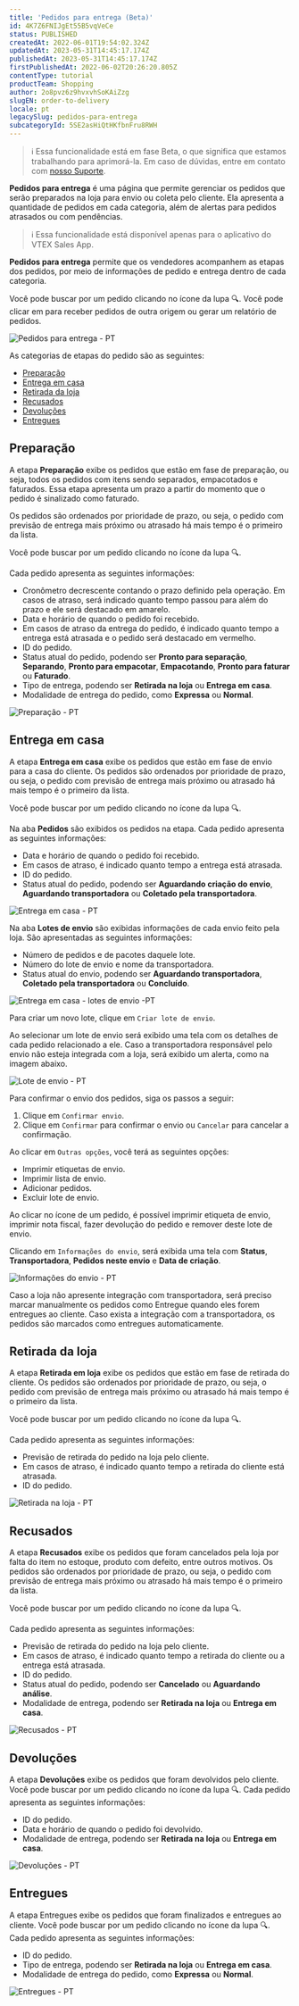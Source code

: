 ```yaml
---
title: 'Pedidos para entrega (Beta)'
id: 4K7Z6FNIJgEt55B5vqVeCe
status: PUBLISHED
createdAt: 2022-06-01T19:54:02.324Z
updatedAt: 2023-05-31T14:45:17.174Z
publishedAt: 2023-05-31T14:45:17.174Z
firstPublishedAt: 2022-06-02T20:26:20.805Z
contentType: tutorial
productTeam: Shopping
author: 2o8pvz6z9hvxvhSoKAiZzg
slugEN: order-to-delivery
locale: pt
legacySlug: pedidos-para-entrega
subcategoryId: 5SE2asHiQtHKfbnFru8RWH
---
```


>ℹ️ Essa funcionalidade está em fase Beta, o que significa que estamos trabalhando para aprimorá-la. Em caso de dúvidas, entre em contato com [nosso Suporte](https://support.vtex.com/hc/pt-br/requests).  

**Pedidos para entrega** é uma página que permite gerenciar os pedidos que serão preparados na loja para envio ou coleta pelo cliente. Ela apresenta a quantidade de pedidos em cada categoria, além de alertas para pedidos atrasados ou com pendências.

>ℹ️ Essa funcionalidade está disponível apenas para o aplicativo do VTEX Sales App.

**Pedidos para entrega** permite que os vendedores acompanhem as etapas dos pedidos, por meio de informações de pedido e entrega dentro de cada categoria.

Você pode buscar por um pedido clicando no ícone da lupa 🔍. Você pode clicar em <i class="fas fa-ellipsis-v" alt="elipses"></i> para receber pedidos de outra origem ou gerar um relatório de pedidos.

![Pedidos para entrega - PT](https://images.ctfassets.net/alneenqid6w5/6yMDBApwvfHclrY5DS3fVk/d1bad3ebb121029d42034109b5d9154e/Screenshot_2022-06-01_at_17-09-12_Figma.png)

As categorias de etapas do pedido são as seguintes: 

- [Preparação](#preparacao)
- [Entrega em casa](#entrega-em-casa)
- [Retirada da loja](#retirada-da-loja)
- [Recusados](#recusados)
- [Devoluções](#devolucoes)
- [Entregues](#entregues)

## Preparação
A etapa **Preparação** exibe os pedidos que estão em fase de preparação, ou seja, todos os pedidos com itens sendo separados, empacotados e faturados. Essa etapa apresenta um prazo a partir do momento que o pedido é sinalizado como faturado.

Os pedidos são ordenados por prioridade de prazo, ou seja, o pedido com previsão de entrega mais próximo ou atrasado há mais tempo é o primeiro da lista.

Você pode buscar por um pedido clicando no ícone da lupa 🔍.

Cada pedido apresenta as seguintes informações:

- Cronômetro decrescente contando o prazo definido pela operação. Em casos de atraso, será indicado quanto tempo passou para além do prazo e ele será destacado em amarelo.
- Data e horário de quando o pedido foi recebido.
- Em casos de atraso da entrega do pedido, é indicado quanto tempo a entrega está atrasada e o pedido será destacado em vermelho.
- ID do pedido.
- Status atual do pedido, podendo ser **Pronto para separação**, **Separando**, **Pronto para empacotar**, **Empacotando**, **Pronto para faturar** ou **Faturado**.
- Tipo de entrega, podendo ser **Retirada na loja** ou **Entrega em casa**.
- Modalidade de entrega do pedido, como **Expressa** ou **Normal**.

![Preparação - PT](//images.ctfassets.net/alneenqid6w5/4gdmIBJfITnEIkYf68xDjk/c0fc7e138a6bf423b073ee78649b06d7/Screenshot_2022-06-01_at_17-24-04_Figma.png)

## Entrega em casa
A etapa **Entrega em casa** exibe os pedidos que estão em fase de envio para a casa do cliente. Os pedidos são ordenados por prioridade de prazo, ou seja, o pedido com previsão de entrega mais próximo ou atrasado há mais tempo é o primeiro da lista.

Você pode buscar por um pedido clicando no ícone da lupa 🔍.

Na aba **Pedidos** são exibidos os pedidos na etapa. Cada pedido apresenta as seguintes informações:

- Data e horário de quando o pedido foi recebido.
- Em casos de atraso, é indicado quanto tempo a entrega está atrasada.
- ID do pedido.
- Status atual do pedido, podendo ser **Aguardando criação do envio**, **Aguardando transportadora** ou **Coletado pela transportadora**.

![Entrega em casa - PT](//images.ctfassets.net/alneenqid6w5/4C9M1TGP6cExmF6RICxOR6/090775ac0eacddb8ce7101db419a672e/Screenshot_2022-06-02_at_16-24-36_Figma.png)

Na aba **Lotes de envio** são exibidas informações de cada envio feito pela loja. São apresentadas as seguintes informações:

- Número de pedidos e de pacotes daquele lote.
- Número do lote de envio e nome da transportadora.
- Status atual do envio, podendo ser **Aguardando transportadora**, **Coletado pela transportadora** ou **Concluído**.

![Entrega em casa - lotes de envio -PT](//images.ctfassets.net/alneenqid6w5/2o1qrINumd4BhrsKCX1YVy/8bd3d3ebb16e344e11a942be97b811b3/Entrega_em_casa_-_lotes_de_envio.png)

Para criar um novo lote, clique em <i class="fas fa-plus"></i> `Criar lote de envio`.

Ao selecionar um lote de envio será exibido uma tela com os detalhes de cada pedido relacionado a ele. Caso a transportadora responsável pelo envio não esteja integrada com a loja, será exibido um alerta, como na imagem abaixo.

![Lote de envio - PT](//images.ctfassets.net/alneenqid6w5/3dw9uaaJMdMPZQb6q5xqLN/d44731538f9e485360a5af9176812dc0/Screenshot_2022-06-02_at_16-31-42_Figma.png)

Para confirmar o envio dos pedidos, siga os passos a seguir:

1. Clique em `Confirmar envio`.
2. Clique em `Confirmar` para confirmar o envio ou `Cancelar` para cancelar a confirmação.

Ao clicar em <i class="fas fa-ellipsis-v"></i> `Outras opções`, você terá as seguintes opções:

- Imprimir etiquetas de envio.
- Imprimir lista de envio.
- Adicionar pedidos.
- Excluir lote de envio.

Ao clicar no ícone <i class="fas fa-ellipsis-v"></i> de um pedido, é possível imprimir etiqueta de envio, imprimir nota fiscal, fazer devolução do pedido e remover deste lote de envio.

Clicando em `Informações do envio`, será exibida uma tela com **Status**, **Transportadora**, **Pedidos neste envio** e **Data de criação**.

![Informações do envio - PT](//images.ctfassets.net/alneenqid6w5/132AGJoZVmHLM04lLEkB8B/383a20e3500a3147597af869f47576b9/Screenshot_2022-06-02_at_16-33-50_Figma.png)

Caso a loja não apresente integração com transportadora, será preciso marcar manualmente os pedidos como Entregue quando eles forem entregues ao cliente. Caso exista a integração com a transportadora, os pedidos são marcados como entregues automaticamente.

## Retirada da loja
A etapa **Retirada em loja** exibe os pedidos que estão em fase de retirada do cliente. Os pedidos são ordenados por prioridade de prazo, ou seja, o pedido com previsão de entrega mais próximo ou atrasado há mais tempo é o primeiro da lista.

Você pode buscar por um pedido clicando no ícone da lupa 🔍.

Cada pedido apresenta as seguintes informações:

- Previsão de retirada do pedido na loja pelo cliente.
- Em casos de atraso, é indicado quanto tempo a retirada do cliente está atrasada.
- ID do pedido.

![Retirada na loja - PT](//images.ctfassets.net/alneenqid6w5/5dWy0rBy4GfEb2jVmS0MIE/256dedcced031fcf6717a6404a045a37/Screenshot_2022-06-02_at_16-36-07_Figma.png)

## Recusados
A etapa **Recusados** exibe os pedidos que foram cancelados pela loja por falta do item no estoque, produto com defeito, entre outros motivos. Os pedidos são ordenados por prioridade de prazo, ou seja, o pedido com previsão de entrega mais próximo ou atrasado há mais tempo é o primeiro da lista.

Você pode buscar por um pedido clicando no ícone da lupa 🔍.

Cada pedido apresenta as seguintes informações:

- Previsão de retirada do pedido na loja pelo cliente.
- Em casos de atraso, é indicado quanto tempo a retirada do cliente ou a entrega está atrasada.
- ID do pedido.
- Status atual do pedido, podendo ser **Cancelado** ou **Aguardando análise**.
- Modalidade de entrega, podendo ser **Retirada na loja** ou **Entrega em casa**.

![Recusados - PT](//images.ctfassets.net/alneenqid6w5/6JOEUXqZsrD4Fl4PflbIeU/3295b747e4b5c12bf33d7efa8a5a72c1/Screenshot_2022-06-02_at_16-40-10_Figma.png)

## Devoluções
A etapa **Devoluções** exibe os pedidos que foram devolvidos pelo cliente. Você pode buscar por um pedido clicando no ícone da lupa 🔍. Cada pedido apresenta as seguintes informações:

- ID do pedido.
- Data e horário de quando o pedido foi devolvido.
- Modalidade de entrega, podendo ser **Retirada na loja** ou **Entrega em casa**.

![Devoluções - PT](//images.ctfassets.net/alneenqid6w5/sI6uA75Ms3LQHAkaCF1ts/0a0e7b5140d72fb78053f9a894fff0ff/Screenshot_2022-06-02_at_17-09-08_Figma.png)

## Entregues
A etapa Entregues exibe os pedidos que foram finalizados e entregues ao cliente. Você pode buscar por um pedido clicando no ícone da lupa 🔍. Cada pedido apresenta as seguintes informações:

- ID do pedido.
- Tipo de entrega, podendo ser **Retirada na loja** ou **Entrega em casa**.
- Modalidade de entrega do pedido, como **Expressa** ou **Normal**.

![Entregues - PT](//images.ctfassets.net/alneenqid6w5/5GJhMUquRRYWAo9zRtZtst/62aaef737462a4f77cd37c025cdbbed5/Screenshot_2022-06-02_at_17-22-45_Figma.png)
